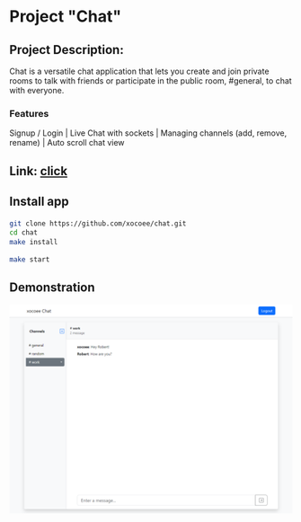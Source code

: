 # Project "Chat"

## Project Description:
Chat is a versatile chat application that lets you create and join private rooms to talk with friends or participate in the public room, #general, to chat with everyone.
### Features
Signup / Login | Live Chat with sockets | Managing channels (add, remove, rename) | Auto scroll chat view

## Link: [click](https://frontend-project-12-njkc.onrender.com)

## Install app
```sh
git clone https://github.com/xocoee/chat.git
cd chat
make install
```
```sh
make start
```

## Demonstration
![Screenshot](image/image.png)